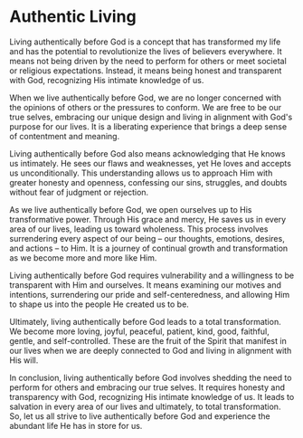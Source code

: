 # Authentic Living 

Living authentically before God is a concept that has transformed my life and has the potential to
revolutionize the lives of believers everywhere. It means not being driven by the need to perform
for others or meet societal or religious expectations. Instead, it means being honest and
transparent with God, recognizing His intimate knowledge of us.

When we live authentically before God, we are no longer concerned with the opinions of others or the
pressures to conform. We are free to be our true selves, embracing our unique design and living in
alignment with God's purpose for our lives. It is a liberating experience that brings a deep sense
of contentment and meaning.

Living authentically before God also means acknowledging that He knows us intimately. He sees our
flaws and weaknesses, yet He loves and accepts us unconditionally. This understanding allows us to
approach Him with greater honesty and openness, confessing our sins, struggles, and doubts without
fear of judgment or rejection.

As we live authentically before God, we open ourselves up to His transformative power. Through His
grace and mercy, He saves us in every area of our lives, leading us toward wholeness. This process
involves surrendering every aspect of our being – our thoughts, emotions, desires, and actions – to
Him. It is a journey of continual growth and transformation as we become more and more like Him.

Living authentically before God requires vulnerability and a willingness to be transparent with Him
and ourselves. It means examining our motives and intentions, surrendering our pride and
self-centeredness, and allowing Him to shape us into the people He created us to be.

Ultimately, living authentically before God leads to a total transformation. We become more loving,
joyful, peaceful, patient, kind, good, faithful, gentle, and self-controlled. These are the fruit
of the Spirit that manifest in our lives when we are deeply connected to God and living in
alignment with His will.

In conclusion, living authentically before God involves shedding the need to perform for others and
embracing our true selves. It requires honesty and transparency with God, recognizing His intimate
knowledge of us. It leads to salvation in every area of our lives and ultimately, to total
transformation. So, let us all strive to live authentically before God and experience the abundant
life He has in store for us.